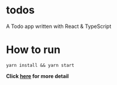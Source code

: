 # todos 

A Todo app written with React & TypeScript

# How to run

```
yarn install && yarn start
```

**Click [here](README_CRA.md) for more detail**